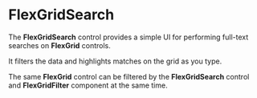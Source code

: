 FlexGridSearch
==============

The **FlexGridSearch** control provides a simple UI for performing full-text searches
on **FlexGrid** controls. 

It filters the data and highlights matches on the grid as you type.

The same **FlexGrid** control can be filtered by the **FlexGridSearch** control and 
**FlexGridFilter** component at the same time.